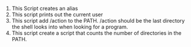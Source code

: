 1) This Script creates an alias
1) This script prints out the current user
2) This script add /action to the PATH. /action should be the last directory the shell looks into when looking for a program.
3) This script create a script that counts the number of directories in the PATH.
